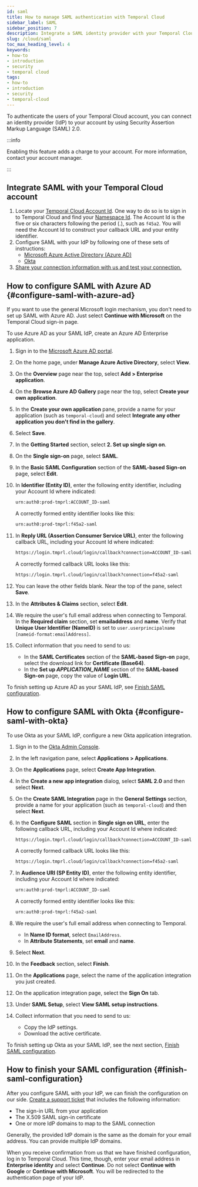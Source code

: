 ```yaml
---
id: saml
title: How to manage SAML authentication with Temporal Cloud
sidebar_label: SAML
sidebar_position: 7
description: Integrate a SAML identity provider with your Temporal Cloud account.
slug: /cloud/saml
toc_max_heading_level: 4
keywords:
- how-to
- introduction
- security
- temporal cloud
tags:
- how-to
- introduction
- security
- temporal-cloud
---
```


<!-- THIS FILE IS GENERATED. DO NOT EDIT THIS FILE DIRECTLY -->

To authenticate the users of your Temporal Cloud account, you can connect an identity provider (IdP) to your account by using Security Assertion Markup Language (SAML) 2.0.

:::info

Enabling this feature adds a charge to your account.
For more information, contact your account manager.

:::

## Integrate SAML with your Temporal Cloud account

1. Locate your [Temporal Cloud Account Id](/cloud/namespaces#temporal-cloud-account-id).
   One way to do so is to sign in to Temporal Cloud and find your [Namespace Id](/cloud/namespaces#temporal-cloud-namespace-id).
   The Account Id is the five or six characters following the period (.), such as `f45a2`.
   You will need the Account Id to construct your callback URL and your entity identifier.
1. Configure SAML with your IdP by following one of these sets of instructions:
   - [Microsoft Azure Active Directory (Azure AD)](#configure-saml-with-azure-ad)
   - [Okta](#configure-saml-with-okta)
1. [Share your connection information with us and test your connection.](#finish-saml-configuration)

## How to configure SAML with Azure AD {#configure-saml-with-azure-ad}

If you want to use the general Microsoft login mechanism, you don't need to set up SAML with Azure AD.
Just select **Continue with Microsoft** on the Temporal Cloud sign-in page.

To use Azure AD as your SAML IdP, create an Azure AD Enterprise application.

1. Sign in to the [Microsoft Azure AD portal](https://portal.azure.com/).
1. On the home page, under **Manage Azure Active Directory**, select **View**.
1. On the **Overview** page near the top, select **Add > Enterprise application**.
1. On the **Browse Azure AD Gallery** page near the top, select **Create your own application**.
1. In the **Create your own application** pane, provide a name for your application (such as `temporal-cloud`) and select **Integrate any other application you don't find in the gallery**.
1. Select **Save**.
1. In the **Getting Started** section, select **2. Set up single sign on**.
1. On the **Single sign-on** page, select **SAML**.
1. In the **Basic SAML Configuration** section of the **SAML-based Sign-on** page, select **Edit**.
1. In **Identifier (Entity ID)**, enter the following entity identifier, including your Account Id where indicated:

   ```bash
   urn:auth0:prod-tmprl:ACCOUNT_ID-saml
   ```

   A correctly formed entity identifier looks like this:

   ```bash
   urn:auth0:prod-tmprl:f45a2-saml
   ```

1. In **Reply URL (Assertion Consumer Service URL)**, enter the following callback URL, including your Account Id where indicated:

   ```bash
   https://login.tmprl.cloud/login/callback?connection=ACCOUNT_ID-saml
   ```

   A correctly formed callback URL looks like this:

   ```bash
   https://login.tmprl.cloud/login/callback?connection=f45a2-saml
   ```

1. You can leave the other fields blank.
   Near the top of the pane, select **Save**.
1. In the **Attributes & Claims** section, select **Edit**.
1. We require the user's full email address when connecting to Temporal.
   In the **Required claim** section, set **emailaddress** and **name**.
   Verify that **Unique User Identifier (NameID)** is set to `user.userprincipalname [nameid-format:emailAddress]`.
1. Collect information that you need to send to us:
   - In the **SAML Certificates** section of the **SAML-based Sign-on** page, select the download link for **Certificate (Base64)**.
   - In the **Set up _APPLICATION_NAME_** section of the **SAML-based Sign-on** page, copy the value of **Login URL**.

To finish setting up Azure AD as your SAML IdP, see [Finish SAML configuration](#finish-saml-configuration).

## How to configure SAML with Okta {#configure-saml-with-okta}

To use Okta as your SAML IdP, configure a new Okta application integration.

1. Sign in to the [Okta Admin Console](https://www.okta.com/login/).
1. In the left navigation pane, select **Applications > Applications**.
1. On the **Applications** page, select **Create App Integration**.
1. In the **Create a new app integration** dialog, select **SAML 2.0** and then select **Next**.
1. On the **Create SAML Integration** page in the **General Settings** section, provide a name for your application (such as `temporal-cloud`) and then select **Next**.
1. In the **Configure SAML** section in **Single sign on URL**, enter the following callback URL, including your Account Id where indicated:

   ```bash
   https://login.tmprl.cloud/login/callback?connection=ACCOUNT_ID-saml
   ```

   A correctly formed callback URL looks like this:

   ```bash
   https://login.tmprl.cloud/login/callback?connection=f45a2-saml
   ```

1. In **Audience URI (SP Entity ID)**, enter the following entity identifier, including your Account Id where indicated:

   ```bash
   urn:auth0:prod-tmprl:ACCOUNT_ID-saml
   ```

   A correctly formed entity identifier looks like this:

   ```bash
   urn:auth0:prod-tmprl:f45a2-saml
   ```

1. We require the user's full email address when connecting to Temporal.
   - In **Name ID format**, select `EmailAddress`.
   - In **Attribute Statements**, set **email** and **name**.
1. Select **Next**.
1. In the **Feedback** section, select **Finish**.
1. On the **Applications** page, select the name of the application integration you just created.
1. On the application integration page, select the **Sign On** tab.
1. Under **SAML Setup**, select **View SAML setup instructions**.
1. Collect information that you need to send to us:
   - Copy the IdP settings.
   - Download the active certificate.

To finish setting up Okta as your SAML IdP, see the next section, [Finish SAML configuration](#finish-saml-configuration).

## How to finish your SAML configuration {#finish-saml-configuration}

After you configure SAML with your IdP, we can finish the configuration on our side.
[Create a support ticket](/cloud/support#support-ticket) that includes the following information:

- The sign-in URL from your application
- The X.509 SAML sign-in certificate
- One or more IdP domains to map to the SAML connection

Generally, the provided IdP domain is the same as the domain for your email address.
You can provide multiple IdP domains.

When you receive confirmation from us that we have finished configuration, log in to Temporal Cloud.
This time, though, enter your email address in **Enterprise identity** and select **Continue**.
Do not select **Continue with Google** or **Continue with Microsoft**.
You will be redirected to the authentication page of your IdP.
